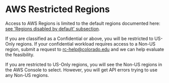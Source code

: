 # AWS Restricted Regions
Access to AWS Regions is limited to the default regions documented here:
[see 'Regions disabled by default' subsection](https://docs.aws.amazon.com/singlesignon/latest/userguide/prereq-choose-region.html).

If you are classified as a Confidential or above, you will be restricted to US-Only regions.
If your confidential workload requires access to a Non-US region,
submit a request to <rc-help@colorado.edu> and we can help evaluate the feasibility.

If you are restricted to US-Only regions, you will see the Non-US regions in the AWS Console to select.
However, you will get API errors trying to use any Non-US regions.